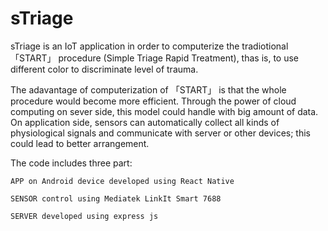 # sTriage
sTriage is an IoT application in order to computerize the tradiotional 「START」 procedure (Simple Triage Rapid Treatment), thas is, to use different color to discriminate level of trauma.

The adavantage of computerization of 「START」 is that the whole procedure would become more efficient. Through the power of cloud computing on sever side, this model could handle with big amount of data. On application side, sensors can automatically collect all kinds of physiological signals and communicate with server or other devices; this could lead to better arrangement.


The code includes three part: 

    APP on Android device developed using React Native
  
    SENSOR control using Mediatek LinkIt Smart 7688
  
    SERVER developed using express js
  

